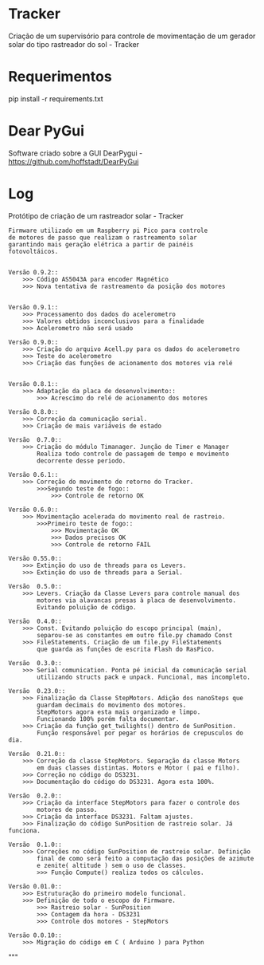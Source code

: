 # Tracker
Criação de um supervisório para controle de movimentação de um gerador solar do tipo rastreador do sol - Tracker

# Requerimentos
pip install -r requirements.txt

# Dear PyGui 
Software criado sobre a GUI DearPygui - https://github.com/hoffstadt/DearPyGui


# Log 

Protótipo de criação de um rastreador solar - Tracker
    
    Firmware utilizado em um Raspberry pi Pico para controle
    de motores de passo que realizam o rastreamento solar
    garantindo mais geração elétrica a partir de painéis
    fotovoltáicos.
    
    
    Versão 0.9.2::
        >>> Código AS5043A para encoder Magnético
        >>> Nova tentativa de rastreamento da posição dos motores
        
        
    Versão 0.9.1::
        >>> Processamento dos dados do acelerometro
        >>> Valores obtidos inconclusivos para a finalidade
        >>> Acelerometro não será usado 
    
    Versão 0.9.0::
        >>> Criação do arquivo Acell.py para os dados do acelerometro
        >>> Teste do acelerometro
        >>> Criação das funções de acionamento dos motores via relé 
    
    
    Versão 0.8.1::
        >>> Adaptação da placa de desenvolvimento::
            >>> Acrescimo do relé de acionamento dos motores 
    
    Versão 0.8.0::
        >>> Correção da comunicação serial.
        >>> Criação de mais variáveis de estado
        
    Versão  0.7.0::
        >>> Criação do módulo Timanager. Junção de Timer e Manager
            Realiza todo controle de passagem de tempo e movimento
            decorrente desse periodo.
    
    Versão 0.6.1::
        >>> Correção do movimento de retorno do Tracker.
            >>>Segundo teste de fogo::
                >>> Controle de retorno OK
                
    Versão 0.6.0::
        >>> Movimentação acelerada do movimento real de rastreio.
            >>>Primeiro teste de fogo::
                >>> Movimentação OK 
                >>> Dados precisos OK
                >>> Controle de retorno FAIL
    
    Versão 0.55.0::
        >>> Extinção do uso de threads para os Levers.
        >>> Extinção do uso de threads para a Serial.
        
    Versão  0.5.0::
        >>> Levers. Criação da Classe Levers para controle manual dos
            motores via alavancas presas à placa de desenvolvimento.
            Evitando poluição de código.
            
    Versão  0.4.0::
        >>> Const. Evitando poluição do escopo principal (main),
            separou-se as constantes em outro file.py chamado Const
        >>> FileStatements. Criação de um file.py FileStatements
            que guarda as funções de escrita Flash do RasPico.
            
    Versão  0.3.0::
        >>> Serial comunication. Ponta pé inicial da comunicação serial
            utilizando structs pack e unpack. Funcional, mas incompleto.
            
    Versão  0.23.0::
        >>> Finalização da Classe StepMotors. Adição dos nanoSteps que
            guardam decimais do movimento dos motores.
            StepMotors agora esta mais organizado e limpo.
            Funcionando 100% porém falta documentar.
        >>> Criação da função get_twilights() dentro de SunPosition.
            Função responsável por pegar os horários de crepusculos do dia.
            
    Versão  0.21.0::
        >>> Correção da classe StepMotors. Separação da classe Motors
            em duas classes distintas. Motors e Motor ( pai e filho).
        >>> Correção no código do DS3231.
        >>> Documentação do código do DS3231. Agora esta 100%.
        
    Versão  0.2.0::
        >>> Criação da interface StepMotors para fazer o controle dos
            motores de passo.
        >>> Criação da interface DS3231. Faltam ajustes.
        >>> Finalização do código SunPosition de rastreio solar. Já funciona.
        
    Versão  0.1.0::
        >>> Correções no código SunPosition de rastreio solar. Definição
            final de como será feito a computação das posições de azimute
            e zenite( altitude ) sem o uso de classes.
            >>> Função Compute() realiza todos os cálculos.
            
    Versão 0.01.0::
        >>> Estruturação do primeiro modelo funcional.
        >>> Definição de todo o escopo do Firmware.
            >>> Rastreio solar - SunPosition
            >>> Contagem da hora - DS3231
            >>> Controle dos motores - StepMotors
            
    Versão 0.0.10::
        >>> Migração do código em C ( Arduino ) para Python 
     
"""
